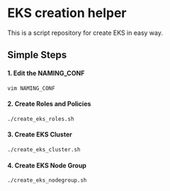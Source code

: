 # EKS creation helper
This is a script repository for create EKS in easy way.

## Simple Steps
#### 1. Edit the NAMING_CONF
```
vim NAMING_CONF
```
#### 2. Create Roles and Policies
```
./create_eks_roles.sh
```
#### 3. Create EKS Cluster
```
./create_eks_cluster.sh
```
#### 4. Create EKS Node Group
```
./create_eks_nodegroup.sh
```

